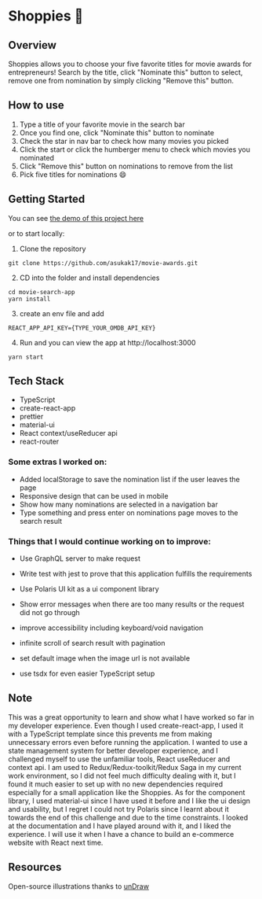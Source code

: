 # Shoppies :movie_camera:

## Overview

Shoppies allows you to choose your five favorite titles for movie awards for entrepreneurs!
Search by the title, click "Nominate this" button to select, remove one from nomination by simply clicking "Remove this" button.

## How to use

1. Type a title of your favorite movie in the search bar
2. Once you find one, click "Nominate this" button to nominate
3. Check the star in nav bar to check how many movies you picked
4. Click the start or click the humberger menu to check which movies you nominated
5. Click "Remove this" button on nominations to remove from the list
6. Pick five titles for nominations :smile:

## Getting Started

You can see [the demo of this project here](https://the-shoppies-asuka.netlify.app/)

or to start locally:

1. Clone the repository

```
git clone https://github.com/asukak17/movie-awards.git
```

2. CD into the folder and install dependencies

```
cd movie-search-app
yarn install
```

3. create an env file and add

```
REACT_APP_API_KEY={TYPE_YOUR_OMDB_API_KEY}
```

4. Run and you can view the app at http://localhost:3000

```
yarn start
```

## Tech Stack

- TypeScript
- create-react-app
- prettier
- material-ui
- React context/useReducer api
- react-router

### Some extras I worked on:

- Added localStorage to save the nomination list if the user leaves the page
- Responsive design that can be used in mobile
- Show how many nominations are selected in a navigation bar
- Type something and press enter on nominations page moves to the search result

### Things that I would continue working on to improve:

- Use GraphQL server to make request
- Write test with jest to prove that this application fulfills the requirements
- Use Polaris UI kit as a ui component library
- Show error messages when there are too many results or the request did not go through
- improve accessibility including keyboard/void navigation
- infinite scroll of search result with pagination
- set default image when the image url is not available

- use tsdx for even easier TypeScript setup

## Note

This was a great opportunity to learn and show what I have worked so far in my developer experience. Even though I used create-react-app, I used it with a TypeScript template since this prevents me from making unnecessary errors even before running the application. I wanted to use a state management system for better developer experience, and I challenged myself to use the unfamiliar tools, React useReducer and context api. I am used to Redux/Redux-toolkit/Redux Saga in my current work environment, so I did not feel much difficulty dealing with it, but I found it much easier to set up with no new dependencies required especially for a small application like the Shoppies. As for the component library, I used material-ui since I have used it before and I like the ui design and usability, but I regret I could not try Polaris since I learnt about it towards the end of this challenge and due to the time constraints. I looked at the documentation and I have played around with it, and I liked the experience. I will use it when I have a chance to build an e-commerce website with React next time.

## Resources

Open-source illustrations thanks to [unDraw](https://undraw.co/)
